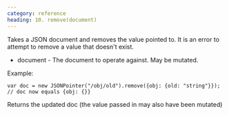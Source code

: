 ```yaml
---
category: reference
heading: 10. remove(document)
---
```



Takes a JSON document and removes the value pointed to.
It is an error to attempt to remove a value that doesn't exist.

   * document - The document to operate against. May be mutated.

Example:

    var doc = new JSONPointer("/obj/old").remove({obj: {old: "string"}});
    // doc now equals {obj: {}}

Returns the updated doc (the value passed in may also have been mutated)

